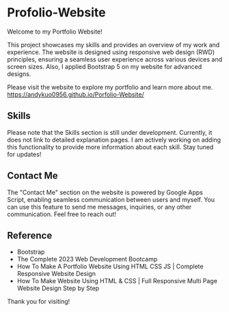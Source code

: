 # Profolio-Website
Welcome to my Portfolio Website!

This project showcases my skills and provides an overview of my work and experience. The website is designed using responsive web design (RWD) principles, ensuring a seamless user experience across various devices and screen sizes. Also, I applied Bootstrap 5 on my website for advanced designs.

Please visit the website to explore my portfolio and learn more about me.
https://andykuo0956.github.io/Porfolio-Website/

## Skills
Please note that the Skills section is still under development. Currently, it does not link to detailed explanation pages. I am actively working on adding this functionality to provide more information about each skill. Stay tuned for updates!

## Contact Me
The "Contact Me" section on the website is powered by Google Apps Script, enabling seamless communication between users and myself. You can use this feature to send me messages, inquiries, or any other communication. Feel free to reach out!

## Reference
- Bootstrap
- The Complete 2023 Web Development Bootcamp
- How To Make A Portfolio Website Using HTML CSS JS | Complete Responsive Website Design
- How To Make Website Using HTML & CSS | Full Responsive Multi Page Website Design Step by Step

Thank you for visiting!
